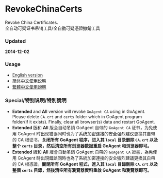 ﻿RevokeChinaCerts
==============
Revoke China Certificates.<br />
全自动可疑证书吊销工具/全自動可疑憑證撤銷工具<br />

### Updated
**2014-12-02**

### Usage
* [English version](https://github.com/chengr28/RevokeChinaCerts/wiki/ReadMe)
* [简体中文使用说明](https://github.com/chengr28/RevokeChinaCerts/wiki/ReadMe(Chinese_Simplified))
* [繁體中文使用說明](https://github.com/chengr28/RevokeChinaCerts/wiki/ReadMe(Chinese_Traditional))

### Special/特别说明/特別說明
* **Extended** and **All** version will revoke `GoAgent CA` using in GoAgent. Please delete `CA.crt` and `certs` folder which in GoAgent program folder(if it exists). Finally, clear all browser(s) data and restart GoAgent.
* **Extended** 版和 **All** 版会自动吊销 GoAgent 自带的 `GoAgent CA` 证书，为免使用 GoAgent 时出现错误同时也为了系统加密连接的安全强烈建议更换其自带的 CA 根证书。**关闭所有 GoAgent 程序，进入其 `local` 目录删除 `CA.crt` 以及整个 `certs` 目录，然后清空所有浏览器数据重启 GoAgent 和浏览器即可。**
* **Extended** 版和 **All** 版會自動吊銷 GoAgent 自帶的 `GoAgent CA` 證書，為免使用 GoAgent 時出現錯誤同時也為了系統加密連接的安全強烈建議更換其自帶的 CA 根憑證。**關閉所有 GoAgent 程式，進入其 `local` 目錄刪除 `CA.crt` 以及整個 `certs` 目錄，然後清空所有瀏覽器資料重啟 GoAgent 和瀏覽器即可。**
